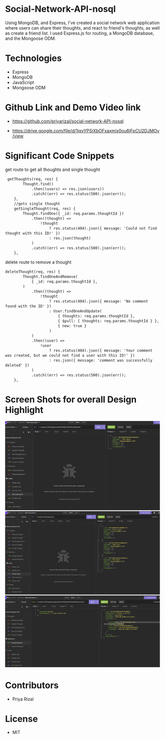 # Social-Network-API-nosql

Using MongoDB, and Express, I've created a social network web application where users can share their thoughts, and react to friend's thoughts, as well as create a friend list. I used Express.js for routing, a MongoDB database, and the Mongoose ODM. 


# Technologies
- Express
- MongoDB
- JavaScript
- Mongoose ODM

# Github Link and Demo Video link

- https://github.com/priyarizal/social-network-API-nosql

- https://drive.google.com/file/d/1jqvYPSjXbOFxaxmix0ou6jFpCU2DJMOv/view


# Significant Code Snippets
get route to get all thoughts and single thought
``` 
 getThoughts(req, res) {
        Thought.find()
            .then((users) => res.json(users))
            .catch((err) => res.status(500).json(err));
    },
    //gets single thought
    getSingleThought(req, res) {
        Thought.findOne({ _id: req.params.thoughtId })
            .then((thought) =>
                !thought
                    ? res.status(404).json({ message: 'Could not find thought with this ID!' })
                    : res.json(thought)
            )
            .catch((err) => res.status(500).json(err));
    },

```

delete route to remove a thought 

```
deleteThought(req, res) {
        Thought.findOneAndRemove(
            { _id: req.params.thoughtId },
        )
            .then((thought) =>
                !thought
                    ? res.status(404).json({ message: 'No comment found with the ID' })
                    : User.findOneAndUpdate(
                        { thoughts: req.params.thoughtId },
                        { $pull: { thoughts: req.params.thoughtId } },
                        { new: true }
                    )
            )
            .then((user) =>
                !user
                    ? res.status(404).json({ message: 'Your comment was created, but we could not find a user with this ID!' })
                    : res.json({ message: 'comment was successfully deleted' })
            )
            .catch((err) => res.status(500).json(err));
    },

```

# Screen Shots for overall Design Highlight

![dailycalender](./images/userbyId.png)
![dailycalender](./images/allusers.png)
![dailycalender](./images/createreaction.png)


# Contributors

- Priya Rizal 

# License

- MIT

